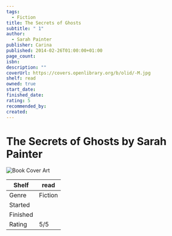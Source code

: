 ```yaml
---
tags:
  - Fiction
title: The Secrets of Ghosts
subtitle: " 1"
author:
  - Sarah Painter
publisher: Carina
published: 2014-02-26T01:00:00+01:00
page_count: 
isbn: 
description: ""
coverUrl: https://covers.openlibrary.org/b/olid/-M.jpg
shelf: read
owned: true
start_date: 
finished_date: 
rating: 5
recommended_by: 
created: 
---
```


# The Secrets of Ghosts by Sarah Painter

![Book Cover Art](https://covers.openlibrary.org/b/olid/-M.jpg)

| Shelf | read |
| --- | --- |
| Genre | Fiction |
| Started |  |
| Finished |  |
| Rating | 5/5 |

